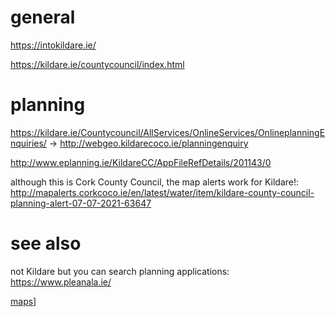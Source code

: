 # general

https://intokildare.ie/

https://kildare.ie/countycouncil/index.html

# planning

https://kildare.ie/Countycouncil/AllServices/OnlineServices/OnlineplanningEnquiries/ -> http://webgeo.kildarecoco.ie/planningenquiry

http://www.eplanning.ie/KildareCC/AppFileRefDetails/201143/0

although this is Cork County Council, the map alerts work for Kildare!: http://mapalerts.corkcoco.ie/en/latest/water/item/kildare-county-council-planning-alert-07-07-2021-63647

# see also

not Kildare but you can search planning applications: https://www.pleanala.ie/

[maps](maps.md)]